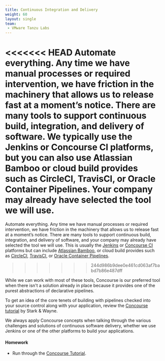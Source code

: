 ```yaml
---
title: Continuous Integration and Delivery
weight: 60
layout: single
team:
 - VMware Tanzu Labs
---
```


<<<<<<< HEAD
Automate everything. Any time we have manual processes or required intervention, we have friction in the machinery that allows us to release fast at a moment’s notice. There are many tools to support continuous build, integration, and delivery of software. We typically use the Jenkins or Concourse CI platforms, but you can also use Atlassian Bamboo or cloud build provides such as CircleCI, TravisCI, or Oracle Container Pipelines. Your company may already have selected the tool we will use.
=======
Automate everything. Any time we have manual processes or required intervention, we have friction in the machinery that allows us to release fast at a moment’s notice. There are many tools to support continuous build, integration, and delivery of software, and your company may already have selected the tool we will use. This is usually the [Jenkins](https://www.jenkins.io/) or [Concourse CI](https://concourse-ci.org/) platforms but can include [Atlassian Bamboo](https://www.atlassian.com/software/bamboo), or cloud build provides such as [CircleCI](https://circleci.com/), [TravisCI](https://travis-ci.org/), or [Oracle Container Pipelines](https://docs.oracle.com/en/cloud/iaas-classic/wercker-cloud/index.html).
>>>>>>> 244d986b9dee0e461cd063af7babd7b86e487dff

While we can work with most of these tools, Concourse is our preferred tool when there isn't a solution already in place because it provides one of the purest abstractions of declarative pipelines. 

To get an idea of the core tenets of building with pipelines checked into your source control along with your application, review the [Concourse tutorial](https://concoursetutorial.com/) by Stark & Wayne. 

We always apply Concourse concepts when talking through the various challenges and solutions of continuous software delivery, whether we use Jenkins or one of the other platforms to build your applications.


#### Homework

- Run through the [Concourse Tutorial](https://concoursetutorial.com/).
